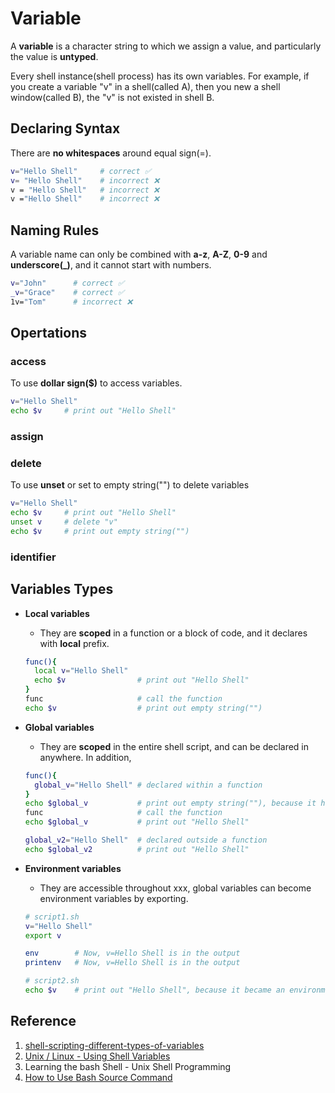# Variable
A **variable** is a character string to which we assign a value, and particularly the value is **untyped**. 

Every shell instance(shell process) has its own variables. For example, if you create a variable "v" in a shell(called A), then you new a shell window(called B), the "v" is not existed in shell B.

## Declaring Syntax
There are **no whitespaces** around equal sign(=).
```bash showLineNumbers
v="Hello Shell"     # correct ✅
v= "Hello Shell"    # incorrect ❌
v = "Hello Shell"   # incorrect ❌
v ="Hello Shell"    # incorrect ❌
```

## Naming Rules
A variable name can only be combined with **a-z**, **A-Z**, **0-9** and **underscore(_)**, and it cannot start with numbers.
```bash showLineNumbers
v="John"      # correct ✅
_v="Grace"    # correct ✅
1v="Tom"      # incorrect ❌
```

## Opertations
### access
To use **dollar sign($)** to access variables.
```bash showLineNumbers
v="Hello Shell"
echo $v     # print out "Hello Shell"
```
### assign
### delete
To use **unset** or set to empty string("") to delete variables
```bash showLineNumbers
v="Hello Shell"
echo $v     # print out "Hello Shell"
unset v     # delete "v"
echo $v     # print out empty string("")
```

### identifier


## Variables Types
- **Local variables**
    - They are **scoped** in a function or a block of code, and it declares with **local** prefix.
    ```bash showLineNumbers
    func(){
      local v="Hello Shell"
      echo $v                # print out "Hello Shell"
    }
    func                     # call the function             
    echo $v                  # print out empty string("")
    ```

- **Global variables**
    - They are **scoped** in the entire shell script, and can be declared in anywhere. In addition, 
    ```bash showLineNumbers
    func(){
      global_v="Hello Shell" # declared within a function
    }
    echo $global_v           # print out empty string(""), because it has't declare yet
    func                     # call the function             
    echo $global_v           # print out "Hello Shell"

    global_v2="Hello Shell"  # declared outside a function
    echo $global_v2          # print out "Hello Shell"
    ```

- **Environment variables**
    - They are accessible throughout xxx, global variables can become environment variables by exporting.
    ```bash showLineNumbers
    # script1.sh
    v="Hello Shell"
    export v

    env        # Now, v=Hello Shell is in the output
    printenv   # Now, v=Hello Shell is in the output

    # script2.sh
    echo $v    # print out "Hello Shell", because it became an environment variable
    ```

## Reference
1. [shell-scripting-different-types-of-variables](https://www.geeksforgeeks.org/shell-scripting-different-types-of-variables/)
2. [Unix / Linux - Using Shell Variables](https://www.tutorialspoint.com/unix/unix-using-variables.htm)
3. Learning the bash Shell - Unix Shell Programming
4. [How to Use Bash Source Command](https://linuxhint.com/bash_source_example/)
